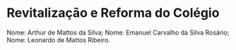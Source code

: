 # Revitalização e Reforma do Colégio

Nome: Arthur de Mattos da Silva;
Nome: Emanuel Carvalho da Silva Rosário;
Nome: Leonardo de Mattos Ribeiro.

